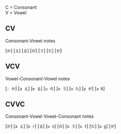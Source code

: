 C = Consonant  
V = Vowel

## CV

Consonant-Vowel notes  

[`か`] [`え`] [`る`] [`の`] [`う`] [`た`] [`が`]

## VCV

Vowel-Consonant-Vowel notes

[`- か`] [`a え`] [`e る`] [`u の`] [`o う`] [`u た`] [`a が`] [`a R`]

## CVVC

Consonant-Vowel Vowel-Consonant notes

[`か`] [`a え`] [`e r`] [`る`] [`u n`] [`の`] [`o う`] [`u t`] [`た`] [`a g`] [`が`]


